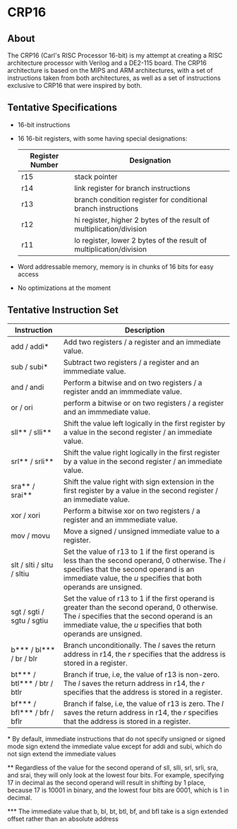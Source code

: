 # CRP16

## About

The CRP16 (Carl's RISC Processor 16-bit) is my attempt at creating a RISC architecture processor with Verilog and a DE2-115 board. The CRP16 architecture is based on the MIPS and ARM architectures, with a set of instructions taken from both architectures, as well as a set of instructions exclusive to CRP16 that were inspired by both.

## Tentative Specifications
- 16-bit instructions
- 16 16-bit registers, with some having special designations:

  | Register Number | Designation |
  | - | - |
  | r15 | stack pointer |
  | r14 | link register for branch instructions |
  | r13 | branch condition register for conditional branch instructions |
  | r12 | hi register, higher 2 bytes of the result of multiplication/division |
  | r11 | lo register, lower 2 bytes of the result of multiplication/division |
  
- Word addressable memory, memory is in chunks of 16 bits for easy access
- No optimizations at the moment

## Tentative Instruction Set

| Instruction | Description |
| - | - |
| add / addi* | Add two registers / a register and an immediate value. |
| sub / subi* | Subtract two registers / a register and an immmediate value. |
| and / andi | Perform a bitwise and on two registers / a register andd an immmediate value.  |
| or / ori | perform a bitwise or on two registers / a register and an immmediate value. |
| sll** / slli** | Shift the value left logically in the first register by a value in the second register / an immediate value. |
| srl** / srli** | Shift the value right logically in the first register by a value in the second register / an immediate value. |
| sra** / srai** | Shift the value right with sign extension in the first register by a value in the second register / an immediate value. |
| xor / xori | Perform a bitwise xor on two registers / a register and an immmediate value. |
| mov / movu | Move a signed / unsigned immediate  value to a register. |
| slt / slti / sltu / sltiu | Set the value of r13 to 1 if the first operand is less than the second operand, 0 otherwise. The *i* specifies that the second operand is an immediate value, the *u* specifies that both operands are unsigned. |
| sgt / sgti / sgtu / sgtiu | Set the value of r13 to 1 if the first operand is greater than the second operand, 0 otherwise. The *i* specifies that the second operand is an immediate value, the *u* specifies that both operands are unsigned. |
| b*** / bl*** / br / blr | Branch unconditionally. The *l* saves the return address in r14, the *r* specifies that the address is stored in a register. |
| bt*** / btl*** / btr / btlr | Branch if true, i.e, the value of r13 is non-zero. The *l* saves the return address in r14, the *r* specifies that the address is stored in a register. |
| bf*** / bfl*** / bfr / bflr | Branch if false, i.e, the value of r13 is zero. The *l* saves the return address in r14, the *r* specifies that the address is stored in a register. |

\* By default, immediate instructions that do not specify unsigned or signed mode sign extend the immediate value except for addi and subi, which do not sign extend the immediate values

\** Regardless of the value for the second operand of sll, slli, srl, srli, sra, and srai, they will only look at the lowest four bits. For example, specifying 17 in decimal as the second operand will result in shifting by 1 place, because 17 is 10001 in binary, and the lowest four bits are 0001, which is 1 in decimal.

\*** The immediate value that b, bl, bt, btl, bf, and bfl take is a sign extended offset rather than an absolute address
